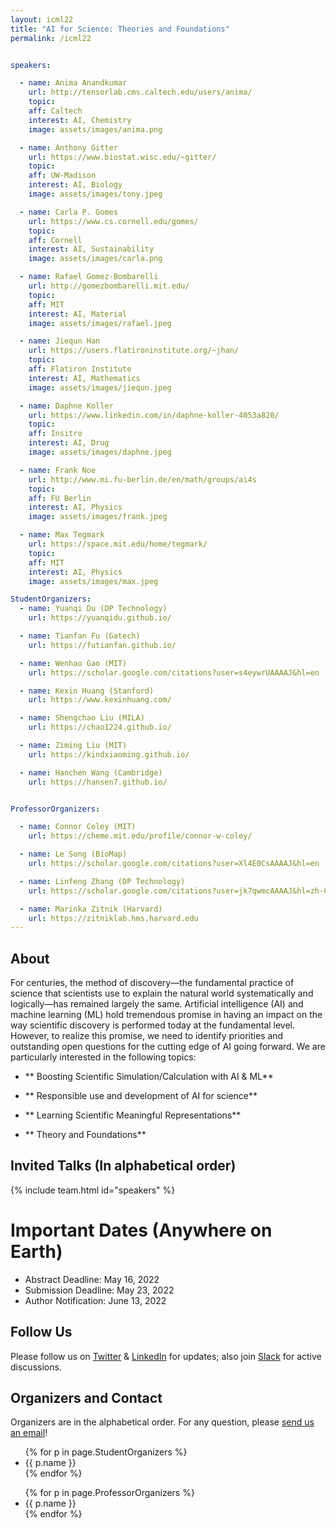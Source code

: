 ```yaml
---
layout: icml22
title: "AI for Science: Theories and Foundations"
permalink: /icml22


speakers:

  - name: Anima Anandkumar
    url: http://tensorlab.cms.caltech.edu/users/anima/
    topic: 
    aff: Caltech
    interest: AI, Chemistry
    image: assets/images/anima.png

  - name: Anthony Gitter
    url: https://www.biostat.wisc.edu/~gitter/
    topic: 
    aff: UW-Madison
    interest: AI, Biology
    image: assets/images/tony.jpeg

  - name: Carla P. Gomes
    url: https://www.cs.cornell.edu/gomes/
    topic: 
    aff: Cornell
    interest: AI, Sustainability
    image: assets/images/carla.png

  - name: Rafael Gomez-Bombarelli
    url: http://gomezbombarelli.mit.edu/
    topic: 
    aff: MIT
    interest: AI, Material
    image: assets/images/rafael.jpeg

  - name: Jiequn Han
    url: https://users.flatironinstitute.org/~jhan/
    topic: 
    aff: Flatiron Institute
    interest: AI, Mathematics
    image: assets/images/jiequn.jpeg

  - name: Daphne Koller 
    url: https://www.linkedin.com/in/daphne-koller-4053a820/
    topic:
    aff: Insitro 
    interest: AI, Drug
    image: assets/images/daphne.jpeg

  - name: Frank Noe
    url: http://www.mi.fu-berlin.de/en/math/groups/ai4s
    topic: 
    aff: FU Berlin
    interest: AI, Physics
    image: assets/images/frank.jpeg

  - name: Max Tegmark
    url: https://space.mit.edu/home/tegmark/
    topic: 
    aff: MIT
    interest: AI, Physics
    image: assets/images/max.jpeg

StudentOrganizers:
  - name: Yuanqi Du (DP Technology)
    url: https://yuanqidu.github.io/

  - name: Tianfan Fu (Gatech)
    url: https://futianfan.github.io/

  - name: Wenhao Gao (MIT)
    url: https://scholar.google.com/citations?user=s4eywrUAAAAJ&hl=en

  - name: Kexin Huang (Stanford)
    url: https://www.kexinhuang.com/

  - name: Shengchao Liu (MILA)
    url: https://chao1224.github.io/

  - name: Ziming Liu (MIT)
    url: https://kindxiaoming.github.io/

  - name: Hanchen Wang (Cambridge)
    url: https://hansen7.github.io/


ProfessorOrganizers:

  - name: Connor Coley (MIT)
    url: https://cheme.mit.edu/profile/connor-w-coley/

  - name: Le Song (BioMap)
    url: https://scholar.google.com/citations?user=Xl4E0CsAAAAJ&hl=en

  - name: Linfeng Zhang (DP Technology)
    url: https://scholar.google.com/citations?user=jk7qwmcAAAAJ&hl=zh-CN

  - name: Marinka Zitnik (Harvard)
    url: https://zitniklab.hms.harvard.edu
---
```


## About

For centuries, the method of discovery—the fundamental practice of science that scientists use to explain the natural world systematically and logically—has remained largely the same. Artificial intelligence (AI) and machine learning (ML) hold tremendous promise in having an impact on the way scientific discovery is performed today at the fundamental level. However, to realize this promise, we need to identify priorities and outstanding open questions for the cutting edge of AI going forward. We are particularly interested in the following topics:

- ** Boosting Scientific Simulation/Calculation with AI & ML**

- ** Responsible use and development of AI for science**

- ** Learning Scientific Meaningful Representations**

- ** Theory and Foundations**

## Invited Talks (In alphabetical order)

{% include team.html id="speakers" %}


# Important Dates (Anywhere on Earth)

- Abstract Deadline: May 16, 2022
- Submission Deadline: May 23, 2022
- Author Notification: June 13, 2022

## Follow Us

Please follow us on [Twitter](https://twitter.com/AI_for_Science) & [LinkedIn](https://www.linkedin.com/company/ai-for-science/) for updates; also join [Slack](https://join.slack.com/t/ai4sciencecommunity/shared_invite/zt-15rtaehdi-we~H~LhzZqrQTy6RtLGtug) for active discussions.



## Organizers and Contact

Organizers are in the alphabetical order. For any question, please [send us an email](mailto:ai4sciencecommunity@gmail.com)!


<ul>
{% for p in page.StudentOrganizers %}
<li>
<a{% if p.url %} href="{{ p.url }}"{% endif %}>{{ p.name }}</a>
</li>
{% endfor %}
</ul>



<ul>
{% for p in page.ProfessorOrganizers %}
<li>
<a{% if p.url %} href="{{ p.url }}"{% endif %}>{{ p.name }}</a>
</li>
{% endfor %}
</ul>
